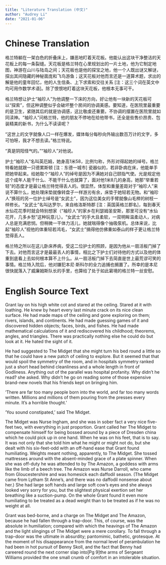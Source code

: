 ```yaml
---
title: "Literature Translation (中文)"
author: "Audrey Li"
date: "2021-01-06" 
---
```


# Chinese Translation
格兰特躺在一架白色的折叠床上，嫌恶地盯着天花板。他能认出这块干净整洁的天花板上的每一条裂缝。天花板是格兰特在心里规划出的一片土地，他为它制定地图，神游在山川与陆岛之间；天花板也是他的探宝之地，他一个人既出谜又解谜，探出其间隐藏的神秘面庞和飞鸟游鱼；这天花板对他而言还是一道算术题，求出的解是他的童年回忆，他的人生信条、上下求索和交往关系 [注：这三个词在英文中均可用作数学术语]。除了恨恨地盯着这块天花板，他根本无事可干。

格兰特想让护士“袖珍人”为他调整一下床的方向，好让他有一块新的天花板可以“探索”，但这种调整似乎会破坏整个房间的协调美感。要知道，在医院里最重要的是卫生，紧随其后的就是协调感，这比敬虔还重要。不协调的摆置在医院里就如同渎神。“袖珍人”问格兰特，他的朋友不停地在给他带书，还全是些售价昂贵、包装精美的新书，为什么不读读呢？

“这世上的文字就像人口一样在爆发，媒体每分每秒向外输出数百万计的文字，多可怕呀，我才不想去读。”格兰特说。

“真是阴阳怪气的。”“袖珍人”对他说。

护士“袖珍人”名叫英厄姆，她身高1米58，比例匀称，外形对得起她的绰号。格兰特看她就跟一只德累斯顿 [注：东德一城市] 瓷器似的，若非卧病在床，他能单手把她举起来。给她取个“袖珍人”的绰号是因为不满她对自己颐指气使。光是规定他这个成年人能干什么、不能干什么也就算了，面对他1米8几的身高，她那“举重若轻”的态度才是最让格兰特觉得丢人的。很显然，体型和重量差距对于“袖珍人”来说不算什么，她处理床垫就像转盘子一样游刃有余，床垫于她轻若无物。和“袖珍人”换班的另一位护士绰号是“女武士”，因为这位美女的手臂就像山毛榉的树枝一样修长。“女武士”名叫达罗尔，来自格洛斯特郡 [注：英国英格兰郡名]，每到春天水仙花花季时就会特别想家（“袖珍人”的家乡在利瑟姆圣安斯，那里可没有“水仙花开，几多乡愁”这种玩意儿）。“女武士”的手大且柔软，一双明眸温柔动人，对病人总是充满悲悯。但稍微一干体力活儿，她就喘得像个抽吸泵机。总体来说，比起“袖珍人”视他的体重轻若鸿毛，“女武士”搞得他仿佛重如泰山的样子更让格兰特觉得丢人。

格兰特之所以在这儿卧床养病，受这二位护士的照顾，是因为他从一扇活板门掉了下去。对他而言这才是最最丢人的事情，相比之下护士们对待他的方式以及他的体重到底看上去如何根本算不上什么。从一扇活板门掉下去简直是世上最荒谬可笑的事情。格兰特入院后，他对嫌犯本尼·斯科尔的全力追捕也搁置了。所幸的是本尼很快就落入了威廉姆斯队长的手里，也算给了处于如此窘境的格兰特一丝安慰。

# English Source Text 
Grant lay on his high white cot and stared at the ceiling. Stared at it with loathing. He knew by heart every last minute crack on its nice clean surface. He had made maps of the ceiling and gone exploring on them; rivers, islands, and continents. He had made guessing games of it and discovered hidden objects; faces, birds, and fishes. He had made mathematical calculations of it and rediscovered his childhood; theorems, angles, and triangles. There was practically nothing else he could do but look at it. He hated the sight of it.

He had suggested to The Midget that she might turn his bed round a little so that he could have a new patch of ceiling to explore. But it seemed that that would spoil the symmetry of the room, and in hospitals symmetry ranked just a short head behind cleanliness and a whole length in front of Godliness. Anything out of the parallel was hospital profanity. Why didn’t he read? she asked. Why didn’t he go on reading some of those expensive brand-new novels that his friends kept on bringing him.

‘There are far too many people born into the world, and far too many words written. Millions and millions of them pouring from the presses every minute. It’s a horrible thought.’

‘You sound constipated,’ said The Midget.

The Midget was Nurse Ingham, and she was in sober fact a very nice five- feet two, with everything in just proportion. Grant called her The Midget to compensate himself for being bossed around by a piece of Dresden china which he could pick up in one hand. When he was on his feet, that is to say. It was not only that she told him what he might or might not do, but she dealt with his six-feet-odd with an off-hand ease that Grant found humiliating. Weights meant nothing, apparently, to The Midget. She tossed mattresses around with the absent-minded grace of a plate spinner. When she was off-duty he was attended to by The Amazon, a goddess with arms like the limb of a beech tree. The Amazon was Nurse Darroll, who came from Gloucestershire and was homesick each daffodil season. (The Midget came from Lytham St Anne’s, and there was no daffodil nonsense about her.) She had large soft hands and large soft cow’s eyes and she always looked very sorry for you, but the slightest physical exertion set her breathing like a suction-pump. On the whole Grant found it even more humiliating to be treated as a dead weight than to be treated as if he was no weight at all.

Grant was bed-borne, and a charge on The Midget and The Amazon, because he had fallen through a trap-door. This, of course, was the absolute in humiliation; compared with which the heavings of The Amazon and the light slingings of The Midget were a mere corollary. To fall through a trap-door was the ultimate in absurdity; pantomimic, bathetic, grotesque. At the moment of his disappearance from the normal level of perambulation he had been in hot pursuit of Benny Skoll, and the fact that Benny had careered round the next corner slap into[Pg 9]the arms of Sergeant Williams provided the one small crumb of comfort in an intolerable situation.